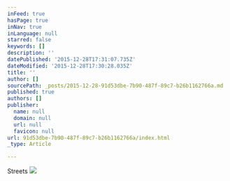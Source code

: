 ```yaml
---
inFeed: true
hasPage: true
inNav: true
inLanguage: null
starred: false
keywords: []
description: ''
datePublished: '2015-12-28T17:31:07.735Z'
dateModified: '2015-12-28T17:30:28.035Z'
title: ''
author: []
sourcePath: _posts/2015-12-28-91d53dbe-7b90-487f-89c7-b26b1162766a.md
published: true
authors: []
publisher:
  name: null
  domain: null
  url: null
  favicon: null
url: 91d53dbe-7b90-487f-89c7-b26b1162766a/index.html
_type: Article

---
```

Streets
![](https://s3-us-west-2.amazonaws.com/the-grid-img/p/225b9553a61ff46b215f3671f4b6107fd2bc1304.jpg)